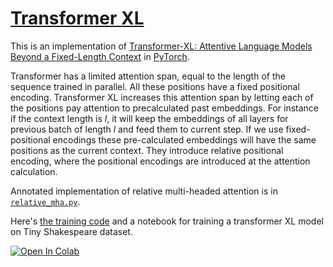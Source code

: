 # [Transformer XL](https://nn.labml.ai/transformers/xl/index.html)

This is an implementation of
[Transformer-XL: Attentive Language Models Beyond a Fixed-Length Context](https://arxiv.org/abs/1901.02860)
in [PyTorch](https://pytorch.org).

Transformer has a limited attention span,
equal to the length of the sequence trained in parallel.
All these positions have a fixed positional encoding.
Transformer XL increases this attention span by letting
each of the positions pay attention to precalculated past embeddings.
For instance if the context length is $l$, it will keep the embeddings of
all layers for previous batch of length $l$ and feed them to current step.
If we use fixed-positional encodings these pre-calculated embeddings will have
the same positions as the current context.
They introduce relative positional encoding, where the positional encodings
are introduced at the attention calculation.

Annotated implementation of relative multi-headed attention is in [`relative_mha.py`](https://nn.labml.ai/transformers/xl/relative_mha.html).

Here's [the training code](https://nn.labml.ai/transformers/xl/experiment.html) and a notebook for training a transformer XL model on Tiny Shakespeare dataset.

[![Open In Colab](https://colab.research.google.com/assets/colab-badge.svg)](https://colab.research.google.com/github/labmlai/annotated_deep_learning_paper_implementations/blob/master/labml_nn/transformers/xl/experiment.ipynb)
